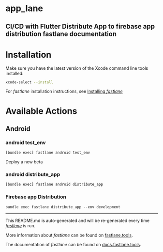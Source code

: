 # app_lane

CI/CD with Flutter
Distribute App to firebase app distribution
fastlane documentation
----

# Installation

Make sure you have the latest version of the Xcode command line tools installed:

```sh
xcode-select --install
```

For _fastlane_ installation instructions, see [Installing _fastlane_](https://docs.fastlane.tools/#installing-fastlane)

# Available Actions

## Android

### android test_env

```sh
[bundle exec] fastlane android test_env
```

Deploy a new beta

### android distribute_app

```sh
[bundle exec] fastlane android distribute_app
```

### Firebase app Distribution
```
bundle exec fastlane distribute_app --env development
```



----

This README.md is auto-generated and will be re-generated every time [_fastlane_](https://fastlane.tools) is run.

More information about _fastlane_ can be found on [fastlane.tools](https://fastlane.tools).

The documentation of _fastlane_ can be found on [docs.fastlane.tools](https://docs.fastlane.tools).
